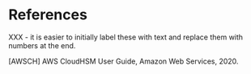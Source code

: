 # References

XXX - it is easier to initially label these with text and replace them with numbers at the end.

[AWSCH] AWS CloudHSM User Guide, Amazon Web Services, 2020.
